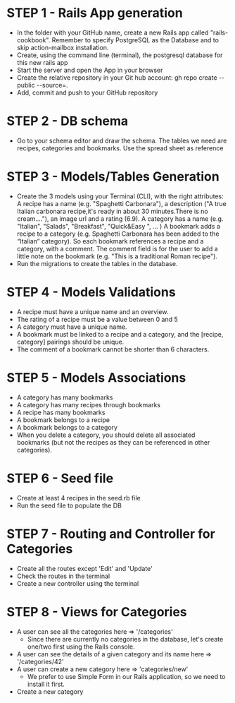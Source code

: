 # STEP 1 - Rails App generation
- In the folder with your GitHub name, create a new Rails app called "rails-cookbook".
  Remember to specify PostgreSQL as the Database and to skip action-mailbox installation.
- Create, using the command line (terminal), the postgresql database for this new rails app
- Start the server and open the App in your browser
- Create the relative repository in your Git hub account: gh repo create --public --source=.
- Add, commit and push to your GitHub repository

# STEP 2 - DB schema
- Go to your schema editor and draw the schema. The tables we need are recipes, categories and bookmarks.
  Use the spread sheet as reference

# STEP 3 - Models/Tables Generation
- Create the 3 models using your Terminal (CLI), with the right attributes:
  A recipe has a name (e.g. "Spaghetti Carbonara"), a description ("A true Italian carbonara recipe,it's ready in about 30 minutes.There is no cream...."), an image url and a rating (6.9).
  A category has a name (e.g. "Italian", "Salads", "Breakfast", "Quick&Easy ", … )
  A bookmark adds a recipe to a category (e.g. Spaghetti Carbonara has been added to the “Italian” category). So each bookmark references a recipe and a category, with a comment. The comment field is for the user to add a little note on the bookmark (e.g. "This is a traditional Roman recipe").
- Run the migrations to create the tables in the database.

# STEP 4 - Models Validations
- A recipe must have a unique name and an overview.
- The rating of a recipe must be a value between 0 and 5
- A category must have a unique name.
- A bookmark must be linked to a recipe and a category, and the [recipe, category] pairings should be unique.
- The comment of a bookmark cannot be shorter than 6 characters.

# STEP 5 - Models Associations
- A category has many bookmarks
- A category has many recipes through bookmarks
- A recipe has many bookmarks
- A bookmark belongs to a recipe
- A bookmark belongs to a category
- When you delete a category, you should delete all associated bookmarks
  (but not the recipes as they can be referenced in other categories).

# STEP 6 - Seed file
- Create at least 4 recipes in the seed.rb file
- Run the seed file to populate the DB

# STEP 7 - Routing and Controller for Categories
- Create all the routes except 'Edit' and 'Update'
- Check the routes in the terminal
- Create a new controller using the terminal

# STEP 8 - Views for Categories
- A user can see all the categories here => '/categories'
  * Since there are currently no categories in the database, let's create one/two first using the Rails console.
- A user can see the details of a given category and its name here => '/categories/42'
- A user can create a new category here => 'categories/new'
  * We prefer to use Simple Form in our Rails application, so we need to install it first.
- Create a new category 
